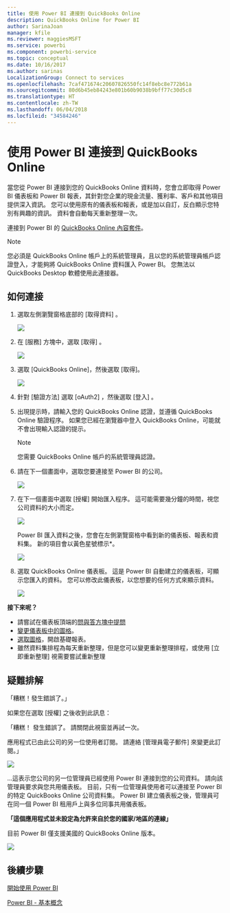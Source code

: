 ```yaml
---
title: 使用 Power BI 連接到 QuickBooks Online
description: QuickBooks Online for Power BI
author: SarinaJoan
manager: kfile
ms.reviewer: maggiesMSFT
ms.service: powerbi
ms.component: powerbi-service
ms.topic: conceptual
ms.date: 10/16/2017
ms.author: sarinas
LocalizationGroup: Connect to services
ms.openlocfilehash: 7caf471674c20607826550fc14f8ebc8e772b61a
ms.sourcegitcommit: 80d6b45eb84243e801b60b9038b9bff77c30d5c8
ms.translationtype: HT
ms.contentlocale: zh-TW
ms.lasthandoff: 06/04/2018
ms.locfileid: "34584246"
---
```

# <a name="connect-to-quickbooks-online-with-power-bi"></a>使用 Power BI 連接到 QuickBooks Online
當您從 Power BI 連接到您的 QuickBooks Online 資料時，您會立即取得 Power BI 儀表板和 Power BI 報表，其針對您企業的現金流量、獲利率、客戶和其他項目提供深入資訊。 您可以使用原有的儀表板和報表，或是加以自訂，反白顯示您特別有興趣的資訊。 資料會自動每天重新整理一次。

連接到 Power BI 的 [QuickBooks Online 內容套件](https://dxt.powerbi.com/getdata/services/quickbooks-online)。

>[!NOTE]
>您必須是 QuickBooks Online 帳戶上的系統管理員，且以您的系統管理員帳戶認證登入，才能夠將 QuickBooks Online 資料匯入 Power BI。 您無法以 QuickBooks Desktop 軟體使用此連接器。 

## <a name="how-to-connect"></a>如何連接
1. 選取左側瀏覽窗格底部的 [取得資料]  。
   
   ![](media/service-connect-to-quickbooks-online/pbi_getdata.png) 
2. 在 [服務]  方塊中，選取 [取得] 。
   
   ![](media/service-connect-to-quickbooks-online/pbi_getservices.png) 
3. 選取 [QuickBooks Online]，然後選取 [取得]。
   
   ![](media/service-connect-to-quickbooks-online/qbo.png)
4. 針對 [驗證方法] 選取 [oAuth2]  ，然後選取 [登入] 。 
5. 出現提示時，請輸入您的 QuickBooks Online 認證，並遵循 QuickBooks Online 驗證程序。 如果您已經在瀏覽器中登入 QuickBooks Online，可能就不會出現輸入認證的提示。
   >[!NOTE]
   >您需要 QuickBooks Online 帳戶的系統管理員認證。
6. 請在下一個畫面中，選取您要連接至 Power BI 的公司。
   
   ![](media/service-connect-to-quickbooks-online/pbi_qbo_almost.png)
7. 在下一個畫面中選取 [授權]  開始匯入程序。 這可能需要幾分鐘的時間，視您公司資料的大小而定。 
   
   ![](media/service-connect-to-quickbooks-online/pbi_qbo_authorizesm.png)
   
   Power BI 匯入資料之後，您會在左側瀏覽窗格中看到新的儀表板、報表和資料集。 新的項目會以黃色星號標示\*。
   
   ![](media/service-connect-to-quickbooks-online/pbi_qbo_leftnavnew.png)
8. 選取 QuickBooks Online 儀表板。 這是 Power BI 自動建立的儀表板，可顯示您匯入的資料。 您可以修改此儀表板，以您想要的任何方式來顯示資料。 
   
   ![](media/service-connect-to-quickbooks-online/pbi_qbo_dash.png)

**接下來呢？**

* 請嘗試在儀表板頂端的[問與答方塊中提問](power-bi-q-and-a.md)
* [變更儀表板中的圖格](service-dashboard-edit-tile.md)。
* [選取圖格](service-dashboard-tiles.md)，開啟基礎報表。
* 雖然資料集排程為每天重新整理，但是您可以變更重新整理排程，或使用 [立即重新整理] 視需要嘗試重新整理

## <a name="troubleshooting"></a>疑難排解
「糟糕！發生錯誤了。」

如果您在選取 [授權] 之後收到此訊息：

「糟糕！ 發生錯誤了。 請關閉此視窗並再試一次。

應用程式已由此公司的另一位使用者訂閱。 請連絡 [管理員電子郵件] 來變更此訂閱。」

![](media/service-connect-to-quickbooks-online/pbi_qbo_oopssm.png)

...這表示您公司的另一位管理員已經使用 Power BI 連接到您的公司資料。 請向該管理員要求與您共用儀表板。 目前，只有一位管理員使用者可以連接至 Power BI 的特定 QuickBooks Online 公司資料集。 Power BI 建立儀表板之後，管理員可在同一個 Power BI 租用戶上與多位同事共用儀表板。

**「這個應用程式並未設定為允許來自於您的國家/地區的連線」**

目前 Power BI 僅支援美國的 QuickBooks Online 版本。 

![](media/service-connect-to-quickbooks-online/pbi_qbo_countrynotsupported.png)

## <a name="next-steps"></a>後續步驟
[開始使用 Power BI](service-get-started.md)

[Power BI - 基本概念](service-basic-concepts.md)

